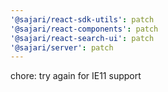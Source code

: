 ```yaml
---
'@sajari/react-sdk-utils': patch
'@sajari/react-components': patch
'@sajari/react-search-ui': patch
'@sajari/server': patch
---
```


chore: try again for IE11 support
